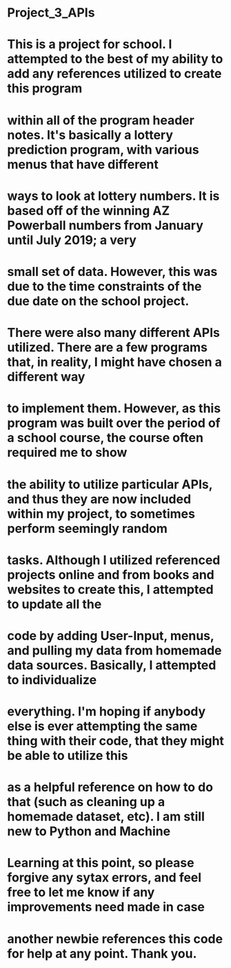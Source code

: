 # Project_3_APIs
# This is a project for school.  I attempted to the best of my ability to add any references utilized to create this program
# within all of the program header notes.  It's basically a lottery prediction program, with various menus that have different
# ways to look at lottery numbers.  It is based off of the winning AZ Powerball numbers from January until July 2019; a very
# small set of data.  However, this was due to the time constraints of the due date on the school project.  
# There were also many different APIs utilized.  There are a few programs that, in reality, I might have chosen a different way
# to implement them.  However, as this program was built over the period of a school course, the course often required me to show
# the ability to utilize particular APIs, and thus they are now included within my project, to sometimes perform seemingly random 
# tasks.  Although I utilized referenced projects online and from books and websites to create this, I attempted to update all the 
# code by adding User-Input, menus, and pulling my data from homemade data sources.  Basically, I attempted to individualize 
# everything.  I'm hoping if anybody else is ever attempting the same thing with their code, that they might be able to utilize this
# as a helpful reference on how to do that (such as cleaning up a homemade dataset, etc).  I am still new to Python and Machine 
# Learning at this point, so please forgive any sytax errors, and feel free to let me know if any improvements need made in case 
# another newbie references this code for help at any point.  Thank you. 
